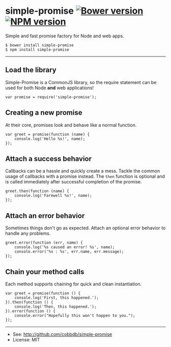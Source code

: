 # simple-promise [![Bower version](https://badge.fury.io/bo/simple-promise.svg)](http://badge.fury.io/bo/simple-promise) [![NPM version](https://badge.fury.io/js/simple-promise.svg)](http://badge.fury.io/js/simple-promise)

Simple and fast promise factory for Node and web apps.

    $ bower install simple-promise
    $ npm install simple-promise

-------------
## Load the library
Simple-Promise is a CommonJS library, so the require statement can
be used for both Node **and** web applications!

    var promise = require('simple-promise');

## Creating a new promise
At their core, promises look and behave like a normal function.

    var greet = promise(function (name) {
        console.log('Hello %s!', name);
    });

## Attach a success behavior
Callbacks can be a hassle and quickly create a mess. Tackle the common usage of callbacks with
a promise instead. The `then` function is optional and is called immediately after successful
completion of the promise.

    greet.then(function (name) {
        console.log('Farewell %s!', name);
    });

## Attach an error behavior
Sometimes things don't go as expected. Attach an optional error behavior to handle any
problems.

    greet.error(function (err, name) {
        console.log('%s caused an error! %s', name);
        console.error('%s : %s', err.name, err.message);
    });

## Chain your method calls
Each method supports chaining for quick and clean instantiation.

    var greet = promise(function () {
        console.log('First, this happened.');
    }).then(function () {
        console.log('Then, this happened.');
    }).error(function () {
        console.error("Hopefully this won't happen to you.");
    });

---------
* See: http://github.com/cobbdb/simple-promise
* License: MIT
